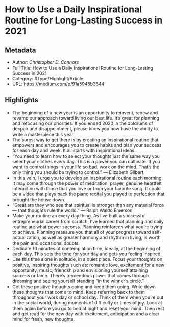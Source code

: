 # How to Use a Daily Inspirational Routine for Long-Lasting Success in 2021

## Metadata

* Author: *Christopher D. Connors*
* Full Title: How to Use a Daily Inspirational Routine for Long-Lasting Success in 2021
* Category: #Type/Highlight/Article
* URL: https://medium.com/p/91a5945b3644

## Highlights

* The beginning of a new year is an opportunity to reinvent, renew and revamp our approach toward living our best life. It’s great for planning and refocusing our priorities. If you ended 2020 in the doldrums of despair and disappointment, please know you now have the ability to write a masterpiece this year.
* The surest way to get there is by creating an inspirational routine that empowers and encourages you to create habits and plan your success for each day and week. It all starts with inspirational ideas.
* “You need to learn how to select your thoughts just the same way you select your clothes every day. This is a power you can cultivate. If you want to control things in your life so bad, work on the mind. That’s the only thing you should be trying to control.” — Elizabeth Gilbert
* In this vein, I urge you to develop an inspirational routine each morning. It may come through the power of meditation, prayer, genuine heartfelt interaction with those that you love or from your favorite song. It could be a video that plays back the piano recital you played to perfection that brought the house down.
* “Great are they who see that spiritual is stronger than any material force — that thoughts rule the world.” — Ralph Waldo Emerson
* Make your routine an every day thing. As I’ve built a successful entrepreneurial career from scratch, I’ve learned that planning and daily routine are what power success. Planning reinforces what you’re trying to achieve. Planning reassure you that all of your progress toward self-actualization, as well as greater harmony and rhythm in living, is worth the pain and occasional doubts.
* Dedicate 10 minutes of contemplation time, ideally, at the beginning of each day. This sets the tone for your day and gets you feeling inspired.
* Use this time alone in solitude, in a quiet place. Focus your thoughts on positive, inspiring thoughts such as: romantic love, excitement for a new opportunity, music, friendship and envisioning yourself attaining success or fame. There’s tremendous power that comes through dreaming and seeing yourself standing “in the winner’s circle.”
* Get these positive thoughts going and keep them going. Write down these thoughts that come to mind. Keep referring back to them throughout your work day or school day. Think of them when you’re out in the social world, during moments of difficulty or times of joy. Look at them again before you go to bed at night and reset your mind. Then rest and get read for the new day with excitement, anticipation and a clear mind for fresh, new thoughts.
